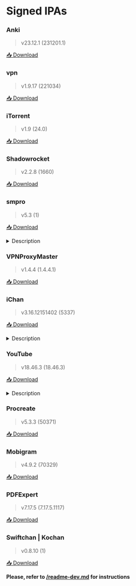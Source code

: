 # Signed IPAs

### Anki

> v23.12.1 (231201.1)

<a href="itms-services://?action=download-manifest&amp;url=https://raw.githubusercontent.com/Kylmakalle/ipa/master/apps/anki/Info.plist">📥 Download</a>

### vpn

> v1.9.17 (221034)

<a href="itms-services://?action=download-manifest&amp;url=https://raw.githubusercontent.com/Kylmakalle/ipa/master/apps/vpn-super/Info.plist">📥 Download</a>

### iTorrent

> v1.9 (24.0)

<a href="itms-services://?action=download-manifest&amp;url=https://raw.githubusercontent.com/Kylmakalle/ipa/master/apps/itorrent/Info.plist">📥 Download</a>

### Shadowrocket

> v2.2.8 (1660)

<a href="itms-services://?action=download-manifest&amp;url=https://raw.githubusercontent.com/Kylmakalle/ipa/master/apps/shadowrocket/Info.plist">📥 Download</a>

### smpro

> v5.3 (1)

<a href="itms-services://?action=download-manifest&amp;url=https://raw.githubusercontent.com/Kylmakalle/ipa/master/apps/smpro/Info.plist">📥 Download</a>

<details><summary>Description</summary>
Создание скриншотов с использованием мокапов
</details>

### VPNProxyMaster

> v1.4.4 (1.4.4.1)

<a href="itms-services://?action=download-manifest&amp;url=https://raw.githubusercontent.com/Kylmakalle/ipa/master/apps/vpn360/Info.plist">📥 Download</a>

### iChan

> v3.16.12151402 (5337)

<a href="itms-services://?action=download-manifest&amp;url=https://raw.githubusercontent.com/Kylmakalle/ipa/master/apps/ichan/Info.plist">📥 Download</a>

<details><summary>Description</summary>
https://t.me/ichan_ios
</details>

### YouTube

> v18.46.3 (18.46.3)

<a href="itms-services://?action=download-manifest&amp;url=https://raw.githubusercontent.com/Kylmakalle/ipa/master/apps/youtube/Info.plist">📥 Download</a>

<details><summary>Description</summary>
uYou 3.0.1 | iSBlock | YTPlus

🇷🇺 Модификация YouTube с огромным функционалом и дополнениями от iApps. 

🇬🇧 YouTube modification with huge functionality and add-ons from iApps

▎Удалена реклама | No Ads
▎Пропуск рекламы внутри видео
▎Загрузка видео/аудио | Downloading media
▎Фоновый режим | Background mode
▎Картинка в картинке | PiP
▎Поддержка 4К | 4K Support 
▎Настройка/кастомизация клиента
▎Подгрузка обложек для РФ
▎Все твики переведены на русский
▎Много много другого
</details>

### Procreate

> v5.3.3 (50371)

<a href="itms-services://?action=download-manifest&amp;url=https://raw.githubusercontent.com/Kylmakalle/ipa/master/apps/procreate/Info.plist">📥 Download</a>

### Mobigram

> v4.9.2 (70329)

<a href="itms-services://?action=download-manifest&amp;url=https://raw.githubusercontent.com/Kylmakalle/ipa/master/apps/mobigram/Info.plist">📥 Download</a>

### PDFExpert

> v7.17.5 (7.17.5.1117)

<a href="itms-services://?action=download-manifest&amp;url=https://raw.githubusercontent.com/Kylmakalle/ipa/master/apps/pdf-expert/Info.plist">📥 Download</a>

### Swiftchan | Kochan

> v0.8.10 (1)

<a href="itms-services://?action=download-manifest&amp;url=https://raw.githubusercontent.com/Kylmakalle/ipa/master/apps/kochan/Info.plist">📥 Download</a>

__Please, refer to [/readme-dev.md](/readme-dev.md) for instructions__